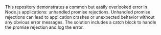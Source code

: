 This repository demonstrates a common but easily overlooked error in Node.js applications: unhandled promise rejections.  Unhandled promise rejections can lead to application crashes or unexpected behavior without any obvious error messages. The solution includes a catch block to handle the promise rejection and log the error.